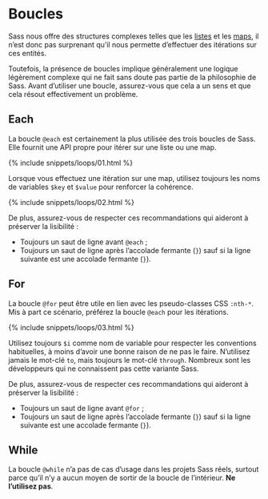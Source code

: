 
# Boucles

Sass nous offre des structures complexes telles que les [listes](#listes) et les [maps](#maps), il n’est donc pas surprenant qu’il nous permette d’effectuer des itérations sur ces entités.

Toutefois, la présence de boucles implique généralement une logique légèrement complexe qui ne fait sans doute pas partie de la philosophie de Sass. Avant d’utiliser une boucle, assurez-vous que cela a un sens et que cela résout effectivement un problème.

## Each

La boucle `@each` est certainement la plus utilisée des trois boucles de Sass. Elle fournit une API propre pour itérer sur une liste ou une map.

{% include snippets/loops/01.html %}

Lorsque vous effectuez une itération sur une map, utilisez toujours les noms de variables `$key` et `$value` pour renforcer la cohérence.

{% include snippets/loops/02.html %}

De plus, assurez-vous de respecter ces recommandations qui aideront à préserver la lisibilité&nbsp;:

* Toujours un saut de ligne avant `@each`&nbsp;;
* Toujours un saut de ligne après l’accolade fermante  (`}`) sauf si la ligne suivante est une accolade fermante (`}`).

## For

La boucle `@for` peut être utile en lien avec les pseudo-classes CSS `:nth-*`. Mis à part ce scénario, préférez la boucle `@each` pour les itérations.

{% include snippets/loops/03.html %}

Utilisez toujours `$i` comme nom de variable pour respecter les conventions habituelles, à moins d’avoir une bonne raison de ne pas le faire. N’utilisez jamais le mot-clé `to`, mais toujours le mot-clé `through`. Nombreux sont les développeurs qui ne connaissent pas cette variante Sass.

De plus, assurez-vous de respecter ces recommandations qui aideront à préserver la lisibilité&nbsp;:

* Toujours un saut de ligne avant `@for`&nbsp;;
* Toujours un saut de ligne après l’accolade fermante  (`}`) sauf si la ligne suivante est une accolade fermante (`}`).

## While

La boucle `@while` n’a pas de cas d’usage dans les projets Sass réels, surtout parce qu’il n’y a aucun moyen de sortir de la boucle de l’intérieur. **Ne l’utilisez pas**.
